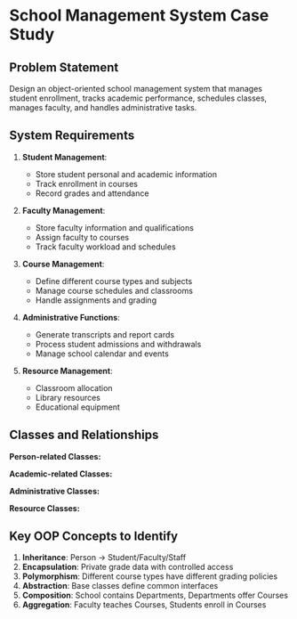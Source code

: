 # School Management System Case Study

## Problem Statement
Design an object-oriented school management system that manages student enrollment, tracks academic performance, schedules classes, manages faculty, and handles administrative tasks.

## System Requirements
1. **Student Management**:
   - Store student personal and academic information
   - Track enrollment in courses
   - Record grades and attendance

2. **Faculty Management**:
   - Store faculty information and qualifications
   - Assign faculty to courses
   - Track faculty workload and schedules

3. **Course Management**:
   - Define different course types and subjects
   - Manage course schedules and classrooms
   - Handle assignments and grading

4. **Administrative Functions**:
   - Generate transcripts and report cards
   - Process student admissions and withdrawals
   - Manage school calendar and events

5. **Resource Management**:
   - Classroom allocation
   - Library resources
   - Educational equipment

## Classes and Relationships

**Person-related Classes:**

**Academic-related Classes:**

**Administrative Classes:**

**Resource Classes:**


## Key OOP Concepts to Identify

1. **Inheritance**: Person → Student/Faculty/Staff
2. **Encapsulation**: Private grade data with controlled access
3. **Polymorphism**: Different course types have different grading policies
4. **Abstraction**: Base classes define common interfaces
5. **Composition**: School contains Departments, Departments offer Courses
6. **Aggregation**: Faculty teaches Courses, Students enroll in Courses
